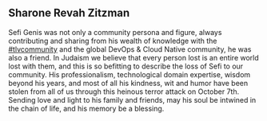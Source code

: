 ## Sharone Revah Zitzman

Sefi Genis was not only a community persona and figure, always contributing and sharing from his wealth of knowledge with the [#tlvcommunity](https://tlvcommunity.dev) and the global DevOps & Cloud Native community, he was also a friend.
In Judaism we believe that every person lost is an entire world lost with them, and this is so befitting to describe the loss of Sefi to our community.
His professionalism, technological domain expertise, wisdom beyond his years, and most of all his kindness, wit and humor have been stolen from all of us through this heinous terror attack on October 7th.
Sending love and light to his family and friends, may his soul be intwined in the chain of life, and his memory be a blessing. 
